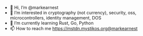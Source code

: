 - 👋 Hi, I’m @markearnest
- 👀 I’m interested in cryptography (not currency), security, oss, microcontrollers, identity management, DOS
- 🌱 I’m currently learning Rust, Go, Python
- 📫 How to reach me https://mstdn.mystikos.org@markearnest

<!---
markearnest/markearnest is a ✨ special ✨ repository because its `README.md` (this file) appears on your GitHub profile.
You can click the Preview link to take a look at your changes.
--->
